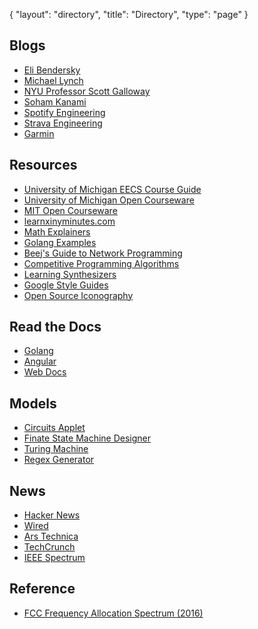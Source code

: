 {
   "layout": "directory",
   "title": "Directory",
   "type": "page"
}

## Blogs

* [Eli Bendersky](https://eli.thegreenplace.net/)
* [Michael Lynch](https://mtlynch.io)
* [NYU Professor Scott Galloway](https://profgalloway.com)
* [Soham Kanami](https://www.sohamkamani.com/archive/)
* [Spotify Engineering](https://engineering.atspotify.com/)
* [Strava Engineering](https://medium.com/strava-engineering)
* [Garmin](https://www.garmin.com/en-US/blog/)

## Resources

* [University of Michigan EECS Course Guide](https://bulletin.engin.umich.edu/courses/eecs/)
* [University of Michigan Open Courseware](https://open.umich.edu/)
* [MIT Open Courseware](https://ocw.mit.edu)
* [learnxinyminutes.com](Https://learnxinyminutes.com/)
* [Math Explainers](https://betterexplained.com/archives/)
* [Golang Examples](https://gobyexample.com)
* [Beej's Guide to Network Programming](hhttps://beej.us/guide/bgnet/html/split/)
* [Competitive Programming Algorithms](https://cp-algorithms.com/)
* [Learning Synthesizers](https://learningsynths.ableton.com/)
* [Google Style Guides](https://google.github.io/styleguide/)
* [Open Source Iconography](https://pictogrammers.com/)

## Read the Docs

* [Golang](https://go.dev/doc/)
* [Angular](https://angular.dev/)
* [Web Docs](https://developer.mozilla.org/en-US/)

## Models

* [Circuits Applet](https://www.falstad.com/circuit/)
* [Finate State Machine Designer](https://madebyevan.com/fsm/)
* [Turing Machine](https://turingmachine.io/)
* [Regex Generator](https://regexr.com/)

## News
* [Hacker News](https://news.ycombinator.com/)
* [Wired](https://wired.com)
* [Ars Technica](https://arstechnica.com)
* [TechCrunch](https://techcrunch.com)
* [IEEE Spectrum](https://spectrum.ieee.org/)

## Reference
* [FCC Frequency Allocation Spectrum (2016)](https://www.ntia.doc.gov/files/ntia/publications/january_2016_spectrum_wall_chart.pdf)
